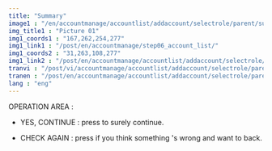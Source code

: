 ```yaml
---
title: "Summary"
image1 : "/en/accountmanage/accountlist/addaccount/selectrole/parent/sumary/Check.png"
img_title1 : "Picture 01"
img1_coords1 : "167,262,254,277"
img1_link1 : "/post/en/accountmanage/step06_account_list/"
img1_coords2 : "31,263,108,277"
img1_link2 : "/post/en/accountmanage/accountlist/addaccount/selectrole/parent/step38_sumary/"
tranvi : "/post/vi/accountmanage/accountlist/addaccount/selectrole/parent/sumary/step39_check/"
tranen : "/post/en/accountmanage/accountlist/addaccount/selectrole/parent/sumary/step39_check/"
lang : "eng"
---
```

OPERATION AREA :

- YES, CONTINUE : press to surely continue.

- CHECK AGAIN : press if you think something 's wrong and want to back.